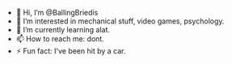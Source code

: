 - 👋 Hi, I’m @BallingBriedis
- 👀 I’m interested in mechanical stuff, video games, psychology.
- 🌱 I’m currently learning alat.
- 📫 How to reach me: dont.
- ⚡ Fun fact: I've been hit by a car.

<!---
BallingBriedis/BallingBriedis is a ✨ special ✨ repository because its `README.md` (this file) appears on your GitHub profile.
You can click the Preview link to take a look at your changes.
--->
